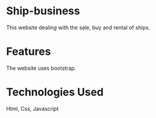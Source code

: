 # Ship-business
This website dealing with the sale, buy and rental of ships.
# Features
The website uses bootstrap.

# Technologies Used
Html, Css, Javascript
